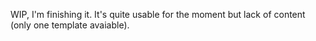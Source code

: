 WIP, I'm finishing it. It's quite usable for the moment but lack of content (only one template avaiable).
